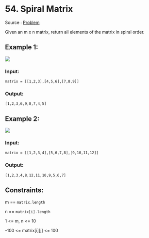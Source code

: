 # 54. Spiral Matrix

Source : [Problem](https://leetcode.com/problems/spiral-matrix)

Given an m x n matrix, return all elements of the matrix in spiral order.

## Example 1:

<img src="https://assets.leetcode.com/uploads/2020/11/13/spiral1.jpg">

### Input:

    matrix = [[1,2,3],[4,5,6],[7,8,9]]

### Output:

    [1,2,3,6,9,8,7,4,5]

## Example 2:

<img src="https://assets.leetcode.com/uploads/2020/11/13/spiral.jpg">

### Input:

    matrix = [[1,2,3,4],[5,6,7,8],[9,10,11,12]]

### Output:

    [1,2,3,4,8,12,11,10,9,5,6,7]

## Constraints:

m == `matrix.length`

n == `matrix[i].length`

1 <= m, n <= 10

-100 <= matrix[i][j] <= 100

